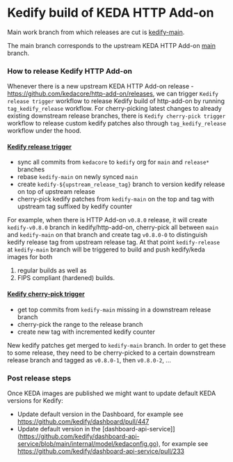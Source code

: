 # Kedify build of KEDA HTTP Add-on

Main work branch from which releases are cut is [kedify-main](https://github.com/kedify/http-add-on/tree/kedify-main).

The main branch corresponds to the upstream KEDA HTTP Add-on [main](https://github.com/kedacore/http-add-on) branch.

### How to release Kedify HTTP Add-on

Whenever there is a new upstream KEDA HTTP Add-on release - https://github.com/kedacore/http-add-on/releases, we can trigger
`Kedify release trigger` workflow to release Kedify build of http-add-on by running `tag_kedify_release` workflow.
For cherry-picking latest changes to already existing downstream release branches, there is
`Kedify cherry-pick trigger` workflow to release custom kedify patches also through `tag_kedify_release` workflow
under the hood.

#### [Kedify release trigger](https://github.com/kedify/http-add-on/actions/workflows/kedify-release-trigger.yml)
* sync all commits from `kedacore` to `kedify` org for `main` and `release*` branches
* rebase `kedify-main` on newly synced `main`
* create `kedify-${upstream_release_tag}` branch to version kedify release on top of upstream release
* cherry-pick kedify patches from `kedify-main` on the top and tag with upstream tag suffixed by kedify counter

For example, when there is HTTP Add-on `v0.8.0` release, it will create `kedify-v0.8.0` branch in kedify/http-add-on, 
cherry-pick all between `main` and `kedify-main` on that branch and create tag `v0.8.0-0` to distinguish
kedify release tag from upstream release tag. At that point `kedify-release` at `kedify-main` branch will be triggered to build and push kedify/keda images for both 
1) regular builds as well as 
2) FIPS compliant (hardened) builds.

#### [Kedify cherry-pick trigger](https://github.com/kedify/http-add-on/actions/workflows/kedify-patch-cherry-pick-trigger.yml)
* get top commits from `kedify-main` missing in a downstream release branch
* cherry-pick the range to the release branch
* create new tag with incremented kedify counter

New kedify patches get merged to `kedify-main` branch. In order to get these to some release, they need to be
cherry-picked to a certain downstream release branch and tagged as `v0.8.0-1`, then `v0.8.0-2`, ...

### Post release steps

Once KEDA images are published we might want to update default KEDA versions for Kedify:
- Update default version in the Dashboard, for example see https://github.com/kedify/dashboard/pull/447
- Update default version in the [dashboard-api-service]](https://github.com/kedify/dashboard-api-service/blob/main/internal/model/kedaconfig.go), for example see https://github.com/kedify/dashboard-api-service/pull/233
